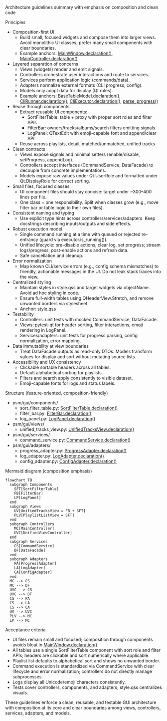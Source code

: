 Architecture guidelines summary with emphasis on composition and clean code

Principles
- Composition-first UI
  - Build small, focused widgets and compose them into larger views. Avoid monolithic UI classes; prefer many small components with clear boundaries.
  - Example anchors: [MainWindow.declaration()](psm/gui/main_window.py:25), [MainController.declaration()](psm/gui/controllers.py:15)
- Layered separation of concerns
  - Views (widgets) render and emit signals.
  - Controllers orchestrate user interactions and route to services.
  - Services perform application logic (commands/data).
  - Adapters normalize external formats (CLI progress, config).
  - Models only adapt data for display (Qt roles).
  - Example anchors: [BaseTableModel.declaration()](psm/gui/models.py:13), [CliRunner.declaration()](psm/gui/runner.py:18), [CliExecutor.declaration()](psm/gui/runner.py:103), [parse_progress()](psm/gui/progress_parser.py:53)
- Reuse through components
  - Extract reusable UI components:
    - SortFilterTable: table + proxy with proper sort roles and filter APIs
    - FilterBar: owners/tracks/albums/search filters emitting signals
    - LogPanel: QTextEdit with emoji-capable font and append/clear API
  - Reuse across playlists, detail, matched/unmatched, unified tracks
- Clean contracts
  - Views expose signals and minimal setters (enable/disable, setProgress, appendLog).
  - Controllers accept interfaces (CommandService, DataFacade) to decouple from concrete implementations.
  - Models expose raw values under Qt.UserRole and formatted under Qt.DisplayRole for correct sorting.
- Small files, focused classes
  - UI component files should stay concise: target under ~300–400 lines per file.
  - One class = one responsibility. Split when classes grow (e.g., move filter bar or table logic to their own files).
- Consistent naming and typing
  - Use explicit type hints across controllers/services/adapters. Keep docstrings describing inputs/outputs and side effects.
- Robust execution model
  - Single command running at a time with queued or rejected re-entrancy (guard via executor.is_running()).
  - Unified lifecycle: pre-disable actions, clear log, set progress; stream logs/progress; post-enable actions and refresh data.
  - Safe cancellation and cleanup.
- Error normalization
  - Map known CLI/service errors (e.g., config schema mismatches) to friendly, actionable messages in the UI. Do not leak stack traces into the view.
- Centralized styling
  - Maintain styles in style.qss and target widgets via objectName. Avoid ad hoc styling in code.
  - Ensure full-width tables using QHeaderView.Stretch, and remove unwanted borders via stylesheet.
  - Anchor: [style.qss](psm/gui/resources/style.qss)
- Testability
  - Controllers: unit tests with mocked CommandService, DataFacade.
  - Views: pytest-qt for header sorting, filter interactions, emoji rendering in LogPanel.
  - Services/adapters: unit tests for progress parsing, config normalization, error mapping.
- Data immutability at view boundaries
  - Treat DataFacade outputs as read-only DTOs. Models transform values for display and sort without mutating source lists.
- Accessibility and UX consistency
  - Clickable sortable headers across all tables.
  - Default alphabetical sorting for playlists.
  - Filters and search apply consistently to visible dataset.
  - Emoji-capable fonts for logs and status labels.

Structure (feature-oriented, composition-friendly)
- psm/gui/components/
  - sort_filter_table.py: [SortFilterTable.declaration()](psm/gui/components/sort_filter_table.py:1)
  - filter_bar.py: [FilterBar.declaration()](psm/gui/components/filter_bar.py:1)
  - log_panel.py: [LogPanel.declaration()](psm/gui/components/log_panel.py:1)
- psm/gui/views/
  - unified_tracks_view.py: [UnifiedTracksView.declaration()](psm/gui/views/unified_tracks_view.py:1)
- psm/gui/services/
  - command_service.py: [CommandService.declaration()](psm/gui/services/command_service.py:1)
- psm/gui/adapters/
  - progress_adapter.py: [ProgressAdapter.declaration()](psm/gui/adapters/progress_adapter.py:1)
  - log_adapter.py: [LogAdapter.declaration()](psm/gui/adapters/log_adapter.py:1)
  - config_adapter.py: [ConfigAdapter.declaration()](psm/gui/adapters/config_adapter.py:1)

Mermaid diagram (composition emphasis)
```mermaid
flowchart TB
  subgraph Components
    SFT[SortFilterTable]
    FB[FilterBar]
    LP[LogPanel]
  end
  subgraph Views
    UV[UnifiedTracksView = FB + SFT]
    PLV[PlaylistListView = SFT]
  end
  subgraph Controllers
    MC[MainController]
    UVC[UnifiedViewController]
  end
  subgraph Services
    CS[CommandService]
    DF[DataFacade]
  end
  subgraph Adapters
    PA[ProgressAdapter]
    LA[LogAdapter]
    CA[ConfigAdapter]
  end
  MC --> CS
  MC --> DF
  UVC --> CS
  UVC --> DF
  CS --> PA
  CS --> LA
  CS --> CA
  UV --> UVC
  PLV --> MC
  LP --> MC
```

Acceptance criteria
- UI files remain small and focused; composition through components avoids bloat in [MainWindow.declaration()](psm/gui/main_window.py:25).
- All tables use a single SortFilterTable component with sort role and filter APIs; headers are clickable and sort numerically where applicable.
- Playlist list defaults to alphabetical sort and shows no unwanted border.
- Command execution is standardized via CommandService with clear lifecycle and error normalization; controllers do not directly manage subprocesses.
- Logs display all Unicode/emoji characters consistently.
- Tests cover controllers, components, and adapters; style.qss centralizes visuals.

These guidelines enforce a clean, reusable, and testable GUI architecture with composition at its core and clear boundaries among views, controllers, services, adapters, and models.